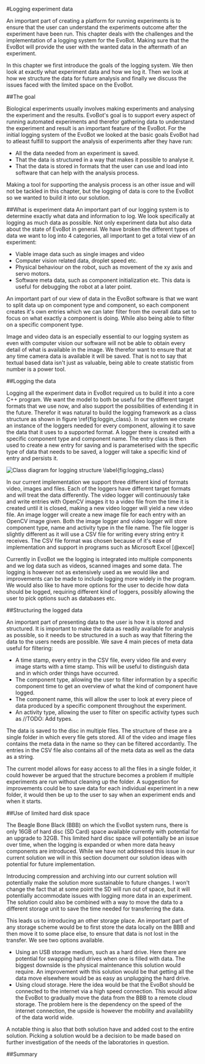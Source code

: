 #Logging experiment data
<!-- Introduction -->
An important part of creating a platform for running experiments is to ensure
that the user can understand the experiments outcome after the experiment have
been run. This chapter deals with the challenges and the implementation of a
logging system for the EvoBot. Making sure that the EvoBot will provide the user
with the wanted data in the aftermath of an experiment.

In this chapter we first introduce the goals of the logging system. We then look
at exactly what experiment data and how we log it. Then we look at how we
structure the data for future analysis and finally we discuss the issues faced
with the limited space on the EvoBot.

##The goal
<!-- Logging data, structuring it, storing it, making it available -->
Biological experiments usually involves making experiments and analysing the
experiment and the results. EvoBot's goal is to support every aspect of running
automated experiments and therefor gathering data to understand the experiment
and result is an important feature of the EvoBot. For the initial logging system
of the EvoBot we looked at the basic goals EvoBot had to atleast fulfill to
support the analysis of experiments after they have run:

* All the data needed from an experiment is saved.
* That the data is structured in a way that makes it possible to analyse it.
* That the data is stored in formats that the user can use and load into
  software that can help with the analysis process.

Making a tool for supporting the analysis process is an other issue and will not
be tackled in this chapter, but the logging of data is core to the EvoBot so we
wanted to build it into our solution.

##What is experiment data
An important part of our logging system is to determine exactly what data and
information to log. We look specifically at logging as much data as possible.
Not only experiment data but also data about the state of EvoBot in general.
We have broken the different types of data we want to log into 4 categories, all
important to get a total view of an experiment:

- Viable image data such as single images and video
- Computer vision related data, droplet speed etc.
- Physical behaviour on the robot, such as movement of the xy axis and servo
  motors.
- Software meta data, such as component initialization etc. This data is useful
  for debugging the robot at a later point.

An important part of our view of data in the EvoBot software is that we want to
split data up on component type and component, so each component creates it's
own entries which we can later filter from the overall data set to focus on what
exactly a component is doing. While also being able to filter on a specific
component type.

Image and video data is an especially essential to our logging system as even
with computer vision our software will not be able to obtain every detail of
what is available in the image. We therefor want to ensure that at any time
camera data is available it will be saved. That is not to say that textual based
data isn't just as valuable, being able to create statistic from number is a
power tool.

##Logging the data
<!-- Explain the logging structure, class diagram -->
Logging all the experiment data in EvoBot required us to build it into a core
C++ program. We want the model to both be useful for the different target
formats that we use now, and also support the possibilities of extending it in
the future. Therefor it was natural to build the logging framework as a class
structure as shown in figure \ref{fig:loggin_class}. In our system we create an
instance of the loggers needed for every component, allowing it to save the data
that it uses to a supported format. A logger there is created with a specific
component type and component name. The entry class is then used to create a new
entry for saving and is parameterised with the specific type of data that needs
to be saved, a logger will take a specific kind of entry and persists it.

![Class diagram for logging structure
\label{fig:logging_class}](images/logging_class.png)

<!-- Videologger, Imagelogger, filelogger-->
In our current implementation we support three different kind of formats video,
images and files. Each of the loggers have different target formats and will
treat the data differently. The video logger will continuously take and write
entries with OpenCV images it to a video file from the time it is created until
it is closed, making a new video logger will yield a new video file. An image
logger will create a new image file for each entry with an OpenCV image given.
Both the image logger and video logger will store component type, name and
activity type in the file name. The file logger is slightly different as it will
use a CSV file for writing every string entry it receives. The CSV file format
was chosen because of it's ease of implementation and support in programs such
as Microsoft Excel [@excel]

<!-- Improvements -->
Currently in EvoBot we the logging is integrated into multiple components and we
log data such as videos, scanned images and some data. The logging is however
not as extensively used as we would like and improvements can be made to include
logging more widely in the program. We would also like to have more options for
the user to decide how data should be logged, requiring different kind of
loggers, possibly allowing the user to pick options such as databases etc.

##Structuring the logged data
<!-- How it is saved, time stamp, csv, video file, images etc. -->
An important part of presenting data to the user is how it is stored and
structured. It is important to make the data as readily available for analysis
as possible, so it needs to be structured in a such as way that filtering the
data to the users needs are possible. We save 4 main pieces of meta data useful
for filtering:

* A time stamp, every entry in the CSV file, every video file and every image
  starts with a time stamp. This will be useful to distinguish data and in which
  order things have occurred.
* The component type, allowing the user to filter information by a specific
  component time to get an overview of what the kind of component have logged.
* The component name, this will allow the user to look at every piece of data
  produced by a specific component throughout the experiment.
* An activity type, allowing the user to filter on specific activity types such
  as //TODO: Add types.

The data is saved to the disc in multiple files. The structure of these are a
single folder in which every file gets stored. All of the video and image files
contains the meta data in the name so they can be filtered accordantly. The
entries in the CSV file also contains all of the meta data as well as the data
as a string.

The current model allows for easy access to all the files in a single folder, it
could however be argued that the structure becomes a problem if multiple
experiments are run without cleaning up the folder. A suggestion for
improvements could be to save data for each individual experiment in a new
folder, it would then be up to the user to say when an experiment ends and when
it starts.

##Use of limited hard disk space
<!-- The problem -->
The Beagle Bone Black (BBB) on which the EvoBot system runs, there is only 16GB
of hard disc (SD Card) space available currently with potential for an upgrade to
32GB. This limited hard disc space will potentially be an issue over time,
when the logging is expanded or when more data heavy components are introduced.
While we have not addressed this issue in our current solution we will in this
section document our solution ideas with potential for future implementation.

<!-- Compression solution -->
Introducing compression and archiving into our current solution will potentially
make the solution more sustainable to future changes. I won't change the fact
that at some point the SD will run out of space, but it will potentially
accommodate issues with logging more data in an experiment. The solution could
also be combined with a way to move the data to a different storage unit to save
the time needed for transferring the data.

<!-- Off site storage -->
This leads us to introducing an other storage place.  An important part of any
storage scheme would be to first store the data locally on the BBB and then move
it to some place else, to ensure that data is not lost in the transfer. We see
two options available.

* Using an USB storage medium, such as a hard drive. Here there are potential
  for swapping hard drives when one is filled with data. The biggest downside is
  the physical maintenance this solution would require. An improvement with
  this solution would be that getting all the data move elsewhere would be
  as easy as unplugging the hard drive.
* Using cloud storage. Here the idea would be that the EvoBot should be
  connected to the internet via a high speed connection. This would allow the
  EvoBot to gradually move the data from the BBB to a remote cloud storage. The
  problem here is the dependency on the speed of the internet connection, the
  upside is however the mobility and availability of the data world wide.

A notable thing is also that both solution have and added cost to the entire
solution. Picking a solution would be a decision to be made based on further
investigation of the needs of the laboratories in question.

##Summary
